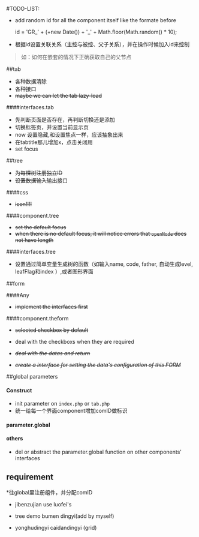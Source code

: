 #TODO-LIST:

* add random id for all the component itself like the formate before
	
	id = 'GR_' + (+new Date()) + '_' + Math.floor(Math.random() * 10);

* 根据id设置关联关系（主控与被控、父子关系），并在操作时候加入id来控制
> 如：如何在嵌套的情况下正确获取自己的父节点

##tab

* 各种数据清除
* 各种接口
* ~~maybe we can let the tab lazy-load~~

####interfaces.tab

* 先判断页面是否存在，再判断切换还是添加
* 切换标签页，并设置当前显示页
* now 设置隐藏,和设置焦点一样，应该抽象出来
* 在tabtitle那儿增加x，点击关闭用
* set focus


##tree

* ~~为每棵树注册独立ID~~
* ~~设置数据输入~~输出接口

####css

* ~~icon!!!!~~

####component.tree

* ~~set the default focus~~
* ~~when there is no default focus, it will notice errors that `openNode` does not have length~~

####interfaces.tree

* 设置通过简单变量生成树的函数（如输入name, code, father, 自动生成level, leafFlag和index ）,或者图形界面


##form

####Any

* ~~implement the interfaces first~~

####component.theform

* ~~selected checkbox by default~~
* deal with the checkboxs when they are required

* ~~*deal with the datas and return*~~
* ~~*create a interface for setting the data's configuration of this FORM*~~


##global parameters

#### Construct

* init parameter on `index.php` or `tab.php`
* 统一给每一个界面component增加comID做标识

#### parameter.global

#### others

* del or abstract the parameter.global function on other components' interfaces

## requirement

*往global里注册组件，并分配comID

* jibenzujian use luofei's

* tree demo  bumen dingyi(add by myself)
* yonghudingyi  <!-- jiaosedingyi -->  caidandingyi (grid)